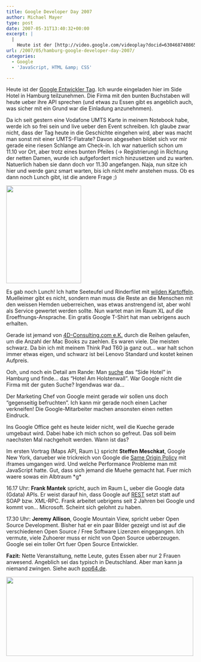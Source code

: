 ```yaml
---
title: Google Developer Day 2007
author: Michael Mayer
type: post
date: 2007-05-31T13:40:32+00:00
excerpt: |
  |
    Heute ist der [http://video.google.com/videoplay?docid=6304687408656696643 Google Entwickler Tag]. Ich wurde eingeladen hier im Side Hotel in Hamburg teilzunehmen. Die Firma mit den bunten Buchstaben will heute ueber ihre API sprechen (und etwas zu Essen gibt es angeblich auch, was sicher mit ein Grund war die Einladung anzunehnmen).
url: /2007/05/hamburg-google-developer-day-2007/
categories:
  - Google
  - 'JavaScript, HTML &amp; CSS'

---
```

Heute ist der [Google Entwickler Tag][1]. Ich wurde eingeladen hier im Side Hotel in Hamburg teilzunehmen. Die Firma mit den bunten Buchstaben will heute ueber ihre API sprechen (und etwas zu Essen gibt es angeblich auch, was sicher mit ein Grund war die Einladung anzunehnmen).

Da ich seit gestern eine Vodafone UMTS Karte in meinem Notebook habe, werde ich so frei sein und live ueber den Event schreiben. Ich glaube zwar nicht, dass der Tag heute in die Geschichte eingehen wird, aber was macht man sonst mit einer UMTS-Flatrate? Davon abgesehen bildet sich vor mir gerade eine riesen Schlange am Check-in. Ich war natuerlich schon um 11.10 vor Ort, aber trotz eines bunten Pfeiles (-> Registrierung) in Richtung der netten Damen, wurde ich aufgefordert mich hinzusetzen und zu warten. Natuerlich haben sie dann doch vor 11.30 angefangen. Naja, nun sitze ich hier und werde ganz smart warten, bis ich nicht mehr anstehen muss. Ob es dann noch Lunch gibt, ist die andere Frage ;)

[<img class="alignright size-full wp-image-768" title="Developer Day 2007" src="https://blog.liquidbytes.net/wp-content/uploads/2008/04/developer_day_2007.jpg" alt="" width="200" height="262" />][2]

Es gab noch Lunch! Ich hatte Seeteufel und Rinderfilet mit [wilden Kartoffeln][3]. Muelleimer gibt es nicht, sondern man muss die Reste an die Menschen mit den weissen Hemden ueberreichen, was etwas anstrengend ist, aber wohl als Service gewertet werden sollte. Nun wartet man im Raum XL auf die Eroeffnungs-Ansprache. Ein gratis Google T-Shirt hat man uebrigens auch erhalten.

Gerade ist jemand von [4D-Consulting.com e.K.][4] durch die Reihen gelaufen, um die Anzahl der Mac Books zu zaehlen. Es waren viele. Die meisten schwarz. Da bin ich mit meinem Think Pad T60 ja ganz out&#8230; war halt schon immer etwas eigen, und schwarz ist bei Lenovo Standard und kostet keinen Aufpreis.

Ooh, und noch ein Detail am Rande: Man [suche][5] das &#8220;Side Hotel&#8221; in Hamburg und finde&#8230; das &#8220;Hotel Am Holstenwall&#8221;. War Google nicht die Firma mit der guten Suche? Irgendwas war da&#8230;

Der Marketing Chef von Google meint gerade wir sollen uns doch &#8220;gegenseitig befruchten&#8221;. Ich kann mir gerade noch einen Lacher verkneifen! Die Google-Mitarbeiter machen ansonsten einen netten Eindruck.

Ins Google Office geht es heute leider nicht, weil die Kueche gerade umgebaut wird. Dabei habe ich mich schon so gefreut. Das soll beim naechsten Mal nachgeholt werden. Wann ist das?

Im ersten Vortrag (Maps API, Raum L) spricht **Steffen Meschkat**, Google New York, darueber wie trickreich von Google die [Same Origin Policy][6] mit iframes umgangen wird. Und welche Performance Probleme man mit JavaScript hatte. Gut, dass sich jemand die Muehe gemacht hat. Fuer mich waere sowas ein Albtraum \*g\*

16.17 Uhr: **Frank Mantek** spricht, auch im Raum L, ueber die Google data (Gdata) APIs. Er weist darauf hin, dass Google auf [REST][7] setzt statt auf SOAP bzw. XML-RPC. Frank arbeitet uebrigens seit 2 Jahren bei Google und kommt von&#8230; Microsoft. Scheint sich gelohnt zu haben.

17.30 Uhr: **Jeremy Allison**, Google Mountain View, spricht ueber Open Source Development. Bisher hat er ein paar Bilder gezeigt und ist auf die verschiedenen Open Source / Free Software Lizenzen eingegangen. Ich vermute, viele Zuhoerer muss er nicht von Open Source ueberzeugen. Google sei ein toller Ort fuer Open Source Entwickler.

**Fazit:** Nette Veranstaltung, nette Leute, gutes Essen aber nur 2 Frauen anwesend. Angeblich sei das typisch in Deutschland. Aber man kann ja niemand zwingen. Siehe auch [pop64.de][8].

[<img class="aligncenter size-full wp-image-769" title="Google Helicopter" src="https://blog.liquidbytes.net/wp-content/uploads/2008/04/google_helicopter.jpg" alt="" width="500" height="212" />][9]

 [1]: http://video.google.com/videoplay?docid=6304687408656696643
 [2]: https://blog.liquidbytes.net/wp-content/uploads/2008/04/developer_day_2007.jpg
 [3]: http://www.webkoch.de/rezept/48583,Wilde+Kartoffeln
 [4]: http://www.4d-consulting.com/
 [5]: http://www.google.de/maps?hl=de&q=side%20hotel&near=Hamburg&ie=UTF8&ll=53.557493%2C9.986143&spn=0.030285%2C0.076389&z=14&iwloc=A&om=1
 [6]: http://www.mozilla.org/projects/security/components/same-origin.html
 [7]: http://en.wikipedia.org/wiki/Representational_State_Transfer
 [8]: http://www.pop64.de/blog/2007/05/31/fazit-google-developer-day-hamburg/
 [9]: https://blog.liquidbytes.net/wp-content/uploads/2008/04/google_helicopter.jpg
